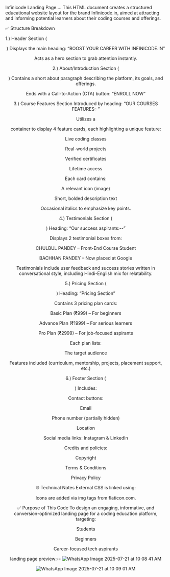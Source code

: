 Infinicode Landing Page....
This HTML document creates a structured educational website layout for the brand Infinicode.in, aimed at attracting and informing potential learners about their coding courses and offerings.

✅ Structure Breakdown


 1.) Header Section (<header class="hero">)
Displays the main heading:
“BOOST YOUR CAREER WITH INFINICODE.IN”

Acts as a hero section to grab attention instantly.

 2.) About/Introduction Section (<section class="who">)
Contains a short about paragraph describing the platform, its goals, and offerings.

Ends with a Call-to-Action (CTA) button:
“ENROLL NOW”

 3.) Course Features Section
Introduced by heading:
“OUR COURSES FEATURES:-”

Utilizes a <section class="cards"> container to display 4 feature cards, each highlighting a unique feature:

Live coding classes

Real-world projects

Verified certificates

Lifetime access

Each card contains:

A relevant icon (image)

Short, bolded description text

Occasional italics to emphasize key points.

 4.) Testimonials Section (<section class="testimonials">)
Heading: “Our success aspirants:--”

Displays 2 testimonial boxes from:

CHULBUL PANDEY – Front-End Course Student

BACHHAN PANDEY – Now placed at Google

Testimonials include user feedback and success stories written in conversational style, including Hindi-English mix for relatability.

 5.) Pricing Section (<section class="pricing">)
Heading: “Pricing Section”

Contains 3 pricing plan cards:

Basic Plan (₹999) – For beginners

Advance Plan (₹1999) – For serious learners

Pro Plan (₹2999) – For job-focused aspirants

Each plan lists:

The target audience

Features included (curriculum, mentorship, projects, placement support, etc.)

 6.) Footer Section (<footer class="footer">)
Includes:

Contact buttons:

Email

Phone number (partially hidden)

Location

Social media links: Instagram & LinkedIn

Credits and policies:

Copyright

Terms & Conditions

Privacy Policy

🌐 Technical Notes
External CSS is linked using:
<link rel="stylesheet" href="styles.css" />

Icons are added via img tags from flaticon.com.

✅ Purpose of This Code
To design an engaging, informative, and conversion-optimized landing page for a coding education platform, targeting:

Students

Beginners

Career-focused tech aspirants

landing page preview:--
![WhatsApp Image 2025-07-21 at 10 08 41 AM](https://github.com/user-attachments/assets/7bb59203-d72a-455a-b7e4-5b423808bbab)

![WhatsApp Image 2025-07-21 at 10 09 01 AM](https://github.com/user-attachments/assets/5bb749cd-a162-4039-a5f2-8532c0c5939c)


